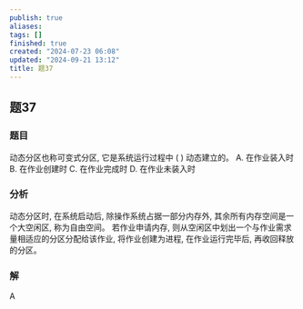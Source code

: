 ```yaml
---
publish: true
aliases: 
tags: []
finished: true
created: "2024-07-23 06:08"
updated: "2024-09-21 13:12"
title: 题37
---
```

## 题37
### 题目
动态分区也称可变式分区, 它是系统运行过程中 ( ) 动态建立的。
A. 在作业装入时 B. 在作业创建时
C. 在作业完成时 D. 在作业未装入时
### 分析
动态分区时, 在系统启动后, 除操作系统占据一部分内存外, 其余所有内存空间是一个大空闲区, 称为自由空间。
若作业申请内存, 则从空闲区中划出一个与作业需求量相适应的分区分配给该作业, 将作业创建为进程, 在作业运行完毕后, 再收回释放的分区。
### 解
A